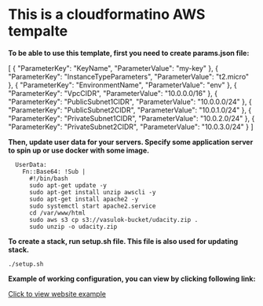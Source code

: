 # This is a cloudformatino AWS tempalte

**To be able to use this template, first you need to create params.json file:**


[
	{
		"ParameterKey": "KeyName",
		"ParameterValue": "my-key"
	},
	{
		"ParameterKey": "InstanceTypeParameters",
		"ParameterValue": "t2.micro"
	},
	{
		"ParameterKey": "EnvironmentName",
		"ParameterValue": "env"
	},
	{
		"ParameterKey": "VpcCIDR",
		"ParameterValue": "10.0.0.0/16"
	},
	{
		"ParameterKey": "PublicSubnet1CIDR",
		"ParameterValue": "10.0.0.0/24"
	},
	{
		"ParameterKey": "PublicSubnet2CIDR",
		"ParameterValue": "10.0.1.0/24"
	},
	{
		"ParameterKey": "PrivateSubnet1CIDR",
		"ParameterValue": "10.0.2.0/24"
	},
	{
		"ParameterKey": "PrivateSubnet2CIDR",
		"ParameterValue": "10.0.3.0/24"
	}
]


**Then, update user data for your servers. Specify some application server to spin up or use docker with some image.**

      UserData:
        Fn::Base64: !Sub |
          #!/bin/bash
          sudo apt-get update -y
          sudo apt-get install unzip awscli -y
          sudo apt-get install apache2 -y
          sudo systemctl start apache2.service
          cd /var/www/html
          sudo aws s3 cp s3://vasulok-bucket/udacity.zip .
          sudo unzip -o udacity.zip

**To create a stack, run setup.sh file. This file is also used for updating stack.**

`./setup.sh`

**Example of working configuration, you can view by clicking following link:**

[Click to view website example](http://udagr-webap-1mhjh7d5699mk-1589012040.us-west-2.elb.amazonaws.com/)